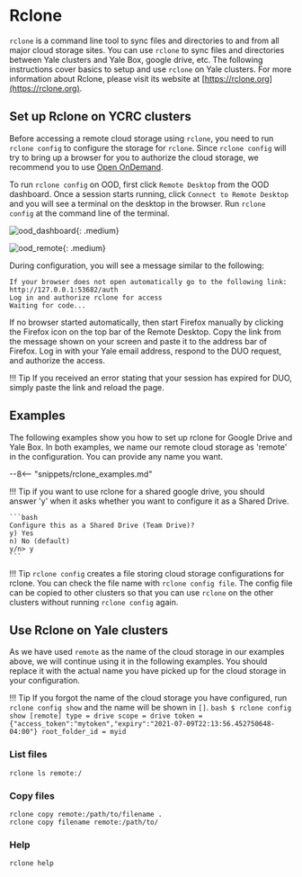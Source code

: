 # Rclone

`rclone` is a command line tool to sync files and directories to and from all major cloud storage sites. You can use `rclone` to sync files and directories between Yale clusters and Yale Box, google drive, etc. The following instructions cover basics to setup and use `rclone` on Yale clusters. For more information about Rclone, please visit its website at [https://rclone.org](https://rclone.org). 

## Set up Rclone on YCRC clusters

Before accessing a remote cloud storage using `rclone`, you need to run `rclone config` to configure 
the storage for `rclone`. Since `rclone config` will try to bring up a browser for you to authorize 
the cloud storage, we recommend you to use [Open OnDemand](https://docs.ycrc.yale.edu/clusters-at-yale/access/ood/). 

To run `rclone config` on OOD, first click `Remote Desktop` from the OOD dashboard. 
Once a session starts running, click `Connect to Remote Desktop` and 
you will see a terminal on the desktop in the browser. 
Run `rclone config` at the command line of the terminal. 

![ood_dashboard](/img/rclone-ood-dashboard.png){: .medium}

![ood_remote](/img/rclone-remote-desktop.png){: .medium}

During configuration, you will see a message similar to the following: 
```
If your browser does not open automatically go to the following link: http://127.0.0.1:53682/auth
Log in and authorize rclone for access
Waiting for code...
```
If no browser started automatically, then start Firefox manually by clicking 
the Firefox icon on the top bar of the Remote Desktop. 
Copy the link from the message shown on your screen and paste it to the address bar of Firefox.
Log in with your Yale email address, respond to the DUO request, and authorize the access. 

!!! Tip
    If you received an error stating that your session has expired for DUO, simply paste the link and reload the page.

## Examples

The following examples show you how to set up rclone for Google Drive and Yale Box.
In both examples, we name our remote cloud storage as 'remote' in the configuration. 
You can provide any name you want. 

--8<-- "snippets/rclone_examples.md"

!!! Tip
    if you want to use rclone for a shared google drive, you should answer 'y' when it asks whether you want to configure it as a Shared Drive.

    ```bash
    Configure this as a Shared Drive (Team Drive)?
    y) Yes
    n) No (default)
    y/n> y
    ```

!!! Tip
    `rclone config` creates a file storing cloud storage configurations for rclone. 
    You can check the file name with `rclone config file`. The config file can be 
    copied to other clusters so that you can use `rclone` on the other clusters without running `rclone config` again.

## Use Rclone on Yale clusters

As we have used `remote` as the name of the cloud storage in our examples above, 
we will continue using it in the following examples. 
You should replace it with the actual name you have picked up for the cloud storage in your configuration. 

!!! Tip
    If you forgot the name of the cloud storage you have configured, run `rclone config show` and the name will be shown in `[]`. 
    ```bash
    $ rclone config show
    [remote]
    type = drive
    scope = drive
    token = {"access_token":"mytoken","expiry":"2021-07-09T22:13:56.452750648-04:00"}
    root_folder_id = myid
    ```

### List files

```
rclone ls remote:/
```

### Copy files 
```
rclone copy remote:/path/to/filename .
rclone copy filename remote:/path/to/
```

### Help
```
rclone help
```
